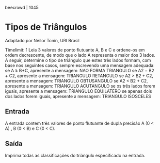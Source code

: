 beecrowd | 1045
# Tipos de Triângulos
Adaptado por Neilor Tonin, URI  Brasil

Timelimit: 1
Leia 3 valores de ponto flutuante A, B e C e ordene-os em ordem decrescente, de modo que o lado A representa o maior dos 3 lados. A seguir, determine o tipo de triângulo que estes três lados formam, com base nos seguintes casos, sempre escrevendo uma mensagem adequada:
se A ≥ B+C, apresente a mensagem: NAO FORMA TRIANGULO
se A2 = B2 + C2, apresente a mensagem: TRIANGULO RETANGULO
se A2 > B2 + C2, apresente a mensagem: TRIANGULO OBTUSANGULO
se A2 < B2 + C2, apresente a mensagem: TRIANGULO ACUTANGULO
se os três lados forem iguais, apresente a mensagem: TRIANGULO EQUILATERO
se apenas dois dos lados forem iguais, apresente a mensagem: TRIANGULO ISOSCELES
## Entrada
A entrada contem três valores de ponto flutuante de dupla precisão A (0 < A) , B (0 < B) e C (0 < C).

## Saída
Imprima todas as classificações do triângulo especificado na entrada.

